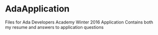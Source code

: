 # AdaApplication
Files for Ada Developers Academy Winter 2016 Application
Contains both my resume and answers to application questions
